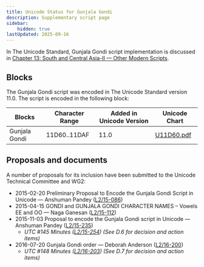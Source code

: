 ```yaml
---
title: Unicode Status for Gunjala Gondi
description: Supplementary script page
sidebar:
    hidden: true
lastUpdated: 2025-09-16
---
```


In The Unicode Standard, Gunjala Gondi script implementation is discussed in [Chapter 13: South and Central Asia-II — Other Modern Scripts](https://www.unicode.org/versions/latest/core-spec/chapter-13/#G39306).

## Blocks

The Gunjala Gondi script was encoded in The Unicode Standard version 11.0. The script is encoded in the following block:

| Blocks | Character Range | Added in Unicode Version | Unicode Chart |
| ------ | --------------- | ------------------------ | ------------- |
| Gunjala Gondi | 11D60..11DAF | 11.0 | [U11D60.pdf](http://www.unicode.org/charts/PDF/U11D60.pdf) |

## Proposals and documents

A number of proposals for its inclusion have been submitted to the Unicode Technical Committee and WG2:
- 2015-02-20 Preliminary Proposal to Encode the Gunjala Gondi Script in Unicode — Anshuman Pandey ([L2/15-086](http://www.unicode.org/cgi-bin/GetMatchingDocs.pl?L2/15-086))
- 2015-04-15 GONDI and GUNJALA GONDI CHARACTER NAMES – Vowels EE and OO — Naga Ganesan ([L2/15-112](http://www.unicode.org/cgi-bin/GetMatchingDocs.pl?L2/15-112))
- 2015-11-03 Proposal to encode the Gunjala Gondi script in Unicode — Anshuman Pandey ([L2/15-235](http://www.unicode.org/cgi-bin/GetMatchingDocs.pl?L2/15-235))
  - _UTC #145 Minutes ([L2/15-254](http://www.unicode.org/cgi-bin/GetMatchingDocs.pl?L2/15-254)) (See D.6 for decision and action items)_
- 2016-07-20 Gunjala Gondi order — Deborah Anderson ([L2/16-200](http://www.unicode.org/cgi-bin/GetMatchingDocs.pl?L2/16-200))
  - _UTC #148 Minutes ([L2/16-203](http://www.unicode.org/cgi-bin/GetMatchingDocs.pl?L2/16-203)) (See D.7 for decision and action items)_
